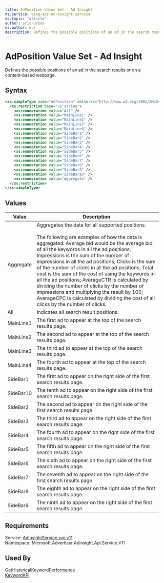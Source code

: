 ```yaml
---
title: AdPosition Value Set - Ad Insight
ms.service: bing-ads-ad-insight-service
ms.topic: "article"
author: eric-urban
ms.author: eur
description: Defines the possible positions of an ad in the search results or on a content-based webpage.
---
```

# AdPosition Value Set - Ad Insight
Defines the possible positions of an ad in the search results or on a content-based webpage.

## Syntax
```xml
<xs:simpleType name="AdPosition" xmlns:xs="http://www.w3.org/2001/XMLSchema">
  <xs:restriction base="xs:string">
    <xs:enumeration value="All" />
    <xs:enumeration value="MainLine1" />
    <xs:enumeration value="MainLine2" />
    <xs:enumeration value="MainLine3" />
    <xs:enumeration value="MainLine4" />
    <xs:enumeration value="SideBar1" />
    <xs:enumeration value="SideBar2" />
    <xs:enumeration value="SideBar3" />
    <xs:enumeration value="SideBar4" />
    <xs:enumeration value="SideBar5" />
    <xs:enumeration value="SideBar6" />
    <xs:enumeration value="SideBar7" />
    <xs:enumeration value="SideBar8" />
    <xs:enumeration value="SideBar9" />
    <xs:enumeration value="SideBar10" />
    <xs:enumeration value="Aggregate" />
  </xs:restriction>
</xs:simpleType>
```

## <a name="values"></a>Values

|Value|Description|
|-----------|---------------|
|<a name="aggregate"></a>Aggregate|Aggregates the data for all supported positions.<br /><br />The following are examples of how the data is aggregated: Average bid would be the average bid of all the keywords in all the ad positions; Impressions is the sum of the number of impressions in all the ad positions; Clicks is the sum of the number of clicks in all the ad positions; Total cost is the sum of the cost of using the keywords in all the ad positions; AverageCTR is calculated by dividing the number of clicks by the number of impressions and multiplying the result by 100; AverageCPC is calculated by dividing the cost of all clicks by the number of clicks.|
|<a name="all"></a>All|Indicates all search result positions.|
|<a name="mainline1"></a>MainLine1|The first ad to appear at the top of the search results page.|
|<a name="mainline2"></a>MainLine2|The second ad to appear at the top of the search results page.|
|<a name="mainline3"></a>MainLine3|The third ad to appear at the top of the search results page.|
|<a name="mainline4"></a>MainLine4|The fourth ad to appear at the top of the search results page.|
|<a name="sidebar1"></a>SideBar1|The first ad to appear on the right side of the first search results page.|
|<a name="sidebar10"></a>SideBar10|The tenth ad to appear on the right side of the first search results page.|
|<a name="sidebar2"></a>SideBar2|The second ad to appear on the right side of the first search results page.|
|<a name="sidebar3"></a>SideBar3|The third ad to appear on the right side of the first search results page.|
|<a name="sidebar4"></a>SideBar4|The fourth ad to appear on the right side of the first search results page.|
|<a name="sidebar5"></a>SideBar5|The fifth ad to appear on the right side of the first search results page.|
|<a name="sidebar6"></a>SideBar6|The sixth ad to appear on the right side of the first search results page.|
|<a name="sidebar7"></a>SideBar7|The seventh ad to appear on the right side of the first search results page.|
|<a name="sidebar8"></a>SideBar8|The eighth ad to appear on the right side of the first search results page.|
|<a name="sidebar9"></a>SideBar9|The ninth ad to appear on the right side of the first search results page.|

## Requirements
Service: [AdInsightService.svc v11](https://adinsight.api.bingads.microsoft.com/Api/Advertiser/AdInsight/v11/AdInsightService.svc)  
Namespace: Microsoft.Advertiser.AdInsight.Api.Service.V11  

## Used By
[GetHistoricalKeywordPerformance](gethistoricalkeywordperformance.md)  
[KeywordKPI](keywordkpi.md)  
